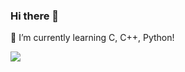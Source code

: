 ### Hi there 👋

🌱 I’m currently learning C, C++, Python!

<a href="" target="_blank"><img src="https://img.shields.io/badge/
C-#A8B9CC?style=flat-square&logo=C&logoColor=white"/></a>
<!--
**kimhs982/kimhs982** is a ✨ _special_ ✨ repository because its `README.md` (this file) appears on your GitHub profile.

Here are some ideas to get you started:

- 🔭 I’m currently working on ...
- 🌱 I’m currently learning ...
- 👯 I’m looking to collaborate on ...
- 🤔 I’m looking for help with ...
- 💬 Ask me about ...
- 📫 How to reach me: ...
- 😄 Pronouns: ...
- ⚡ Fun fact: ...
-->
